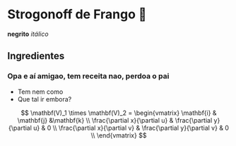 # Strogonoff de Frango :chicken:

**negrito**
_itálico_

## Ingredientes
### Opa e aí amigao, tem receita nao, perdoa o pai

 - Tem nem como
 - Que tal ir embora?

$$
\mathbf(V)_1 \times \mathbf(V)_2 = \begin{vmatrix}
\mathbf{i} & \mathbf{j} &\mathbf{k} \\
\frac{\partial x}{\partial u} & \frac{\partial y}{\partial u} & 0 \\
\frac{\partial x}{\partial v} & \frac{\partial y}{\partial v} & 0 \\
\end{vmatrix}
$$



